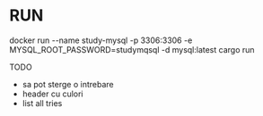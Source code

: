 RUN
===
docker run --name study-mysql -p 3306:3306 -e MYSQL_ROOT_PASSWORD=studymqsql -d mysql:latest
cargo run


TODO
- sa pot sterge o intrebare
- header cu culori
- list all tries
